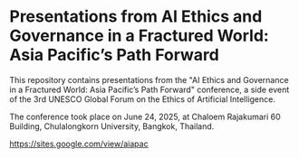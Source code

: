 # Presentations from AI Ethics and Governance in a Fractured World: Asia Pacific’s Path Forward

This repository contains presentations from the
"AI Ethics and Governance in a Fractured World: Asia Pacific’s Path Forward" conference,
a side event of the 3rd UNESCO Global Forum on the Ethics of Artificial Intelligence.

The conference took place on June 24, 2025, at Chaloem Rajakumari 60 Building,
Chulalongkorn University, Bangkok, Thailand.

<https://sites.google.com/view/aiapac>
